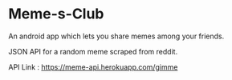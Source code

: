 # Meme-s-Club

An android app which lets you share memes among your friends.

JSON API for a random meme scraped from reddit.

API Link : https://meme-api.herokuapp.com/gimme

